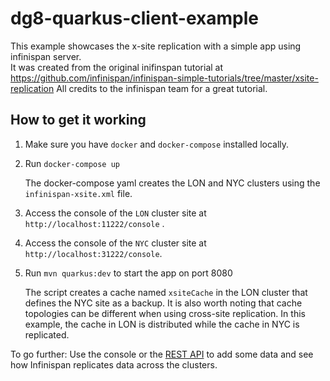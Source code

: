 # dg8-quarkus-client-example

This example showcases the x-site replication with a simple app using infinispan server.  
It was created from the original inifinspan tutorial at 
https://github.com/infinispan/infinispan-simple-tutorials/tree/master/xsite-replication
All credits to the infinispan team for a great tutorial.

How to get it working
----------
1. Make sure you have `docker` and `docker-compose` installed locally.

2. Run `docker-compose up`

    The docker-compose yaml creates the LON and NYC clusters using the `infinispan-xsite.xml` file.
 
3. Access the console of the `LON` cluster site at `http://localhost:11222/console` .

4. Access the console of the `NYC` cluster site at `http://localhost:31222/console`.

5. Run `mvn quarkus:dev` to start the app on port 8080

    The script creates a cache named `xsiteCache` in the LON cluster that defines the NYC site as a backup.
    It is also worth noting that cache topologies can be different when using cross-site replication. In this 
    example, the cache in LON is distributed while the cache in NYC is replicated.

To go further:
Use the console or the [REST API](https://infinispan.org/docs/stable/titles/rest/rest.html#rest_v2_cache_operations) to 
add some data and see how Infinispan replicates data across the clusters.

